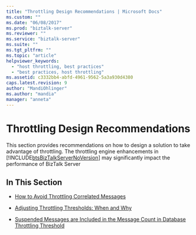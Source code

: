 ```yaml
---
title: "Throttling Design Recommendations | Microsoft Docs"
ms.custom: ""
ms.date: "06/08/2017"
ms.prod: "biztalk-server"
ms.reviewer: ""
ms.service: "biztalk-server"
ms.suite: ""
ms.tgt_pltfrm: ""
ms.topic: "article"
helpviewer_keywords: 
  - "host throttling, best practices"
  - "best practices, host throttling"
ms.assetid: c3332bb4-abfd-4961-9562-5a3a930d4380
caps.latest.revision: 9
author: "MandiOhlinger"
ms.author: "mandia"
manager: "anneta"
---
```

# Throttling Design Recommendations
This section provides recommendations on how to design a solution to take advantage of throttling. The throttling engine enhancements in [!INCLUDE[btsBizTalkServerNoVersion](../includes/btsbiztalkservernoversion-md.md)] may significantly impact the performance of BizTalk Server  
  
## In This Section  
  
-   [How to Avoid Throttling Correlated Messages](../core/how-to-avoid-throttling-correlated-messages.md)  
  
-   [Adjusting Throttling Thresholds: When and Why](../core/adjusting-throttling-thresholds-when-and-why.md)  
  
-   [Suspended Messages are Included in the Message Count in Database Throttling Threshold](../core/suspended-messages-included-in-message-count-in-database-throttling-threshold.md)
